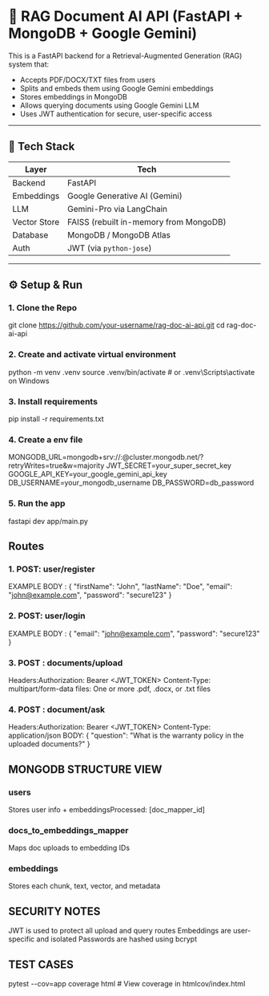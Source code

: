 # 🧠 RAG Document AI API (FastAPI + MongoDB + Google Gemini)

This is a FastAPI backend for a Retrieval-Augmented Generation (RAG) system that:
- Accepts PDF/DOCX/TXT files from users
- Splits and embeds them using Google Gemini embeddings
- Stores embeddings in MongoDB
- Allows querying documents using Google Gemini LLM
- Uses JWT authentication for secure, user-specific access

---

## 🚀 Tech Stack

| Layer           | Tech                                 |
|----------------|--------------------------------------|
| Backend         | FastAPI                              |
| Embeddings      | Google Generative AI (Gemini)        |
| LLM             | Gemini-Pro via LangChain             |
| Vector Store    | FAISS (rebuilt in-memory from MongoDB) |
| Database        | MongoDB / MongoDB Atlas              |
| Auth            | JWT (via `python-jose`)              |

---

## ⚙️ Setup & Run

### 1. Clone the Repo

git clone https://github.com/your-username/rag-doc-ai-api.git
cd rag-doc-ai-api

### 2. Create and activate virtual environment

python -m venv .venv
source .venv/bin/activate  # or .venv\Scripts\activate on Windows

### 3. Install requirements

pip install -r requirements.txt

### 4. Create a env file

MONGODB_URL=mongodb+srv://<username>:<password>@cluster.mongodb.net/?retryWrites=true&w=majority
JWT_SECRET=your_super_secret_key
GOOGLE_API_KEY=your_google_gemini_api_key
DB_USERNAME=your_mongodb_username
DB_PASSWORD=db_password

### 5. Run the app
fastapi dev app/main.py

## Routes

### 1. POST: user/register
EXAMPLE BODY : 
{
  "firstName": "John",
  "lastName": "Doe",
  "email": "john@example.com",
  "password": "secure123"
}

### 2. POST: user/login
EXAMPLE BODY :
{
  "email": "john@example.com",
  "password": "secure123"
}


### 3. POST : documents/upload

Headers:Authorization: Bearer <JWT_TOKEN>
Content-Type: multipart/form-data
files: One or more .pdf, .docx, or .txt files

### 4. POST : document/ask

Headers:Authorization: Bearer <JWT_TOKEN>
Content-Type: application/json
BODY: {
  "question": "What is the warranty policy in the uploaded documents?"
}

## MONGODB STRUCTURE VIEW

### users

Stores user info + embeddingsProcessed: [doc_mapper_id]

### docs_to_embeddings_mapper

Maps doc uploads to embedding IDs

### embeddings

Stores each chunk, text, vector, and metadata

## SECURITY NOTES

JWT is used to protect all upload and query routes
Embeddings are user-specific and isolated
Passwords are hashed using bcrypt

## TEST CASES
pytest --cov=app
coverage html  # View coverage in htmlcov/index.html



